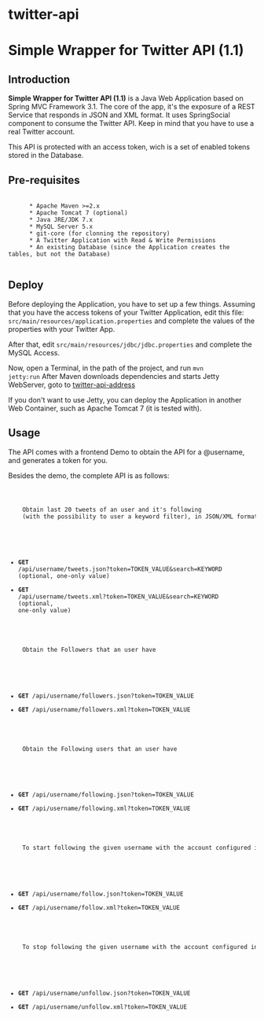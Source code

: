 twitter-api
===========

Simple Wrapper for Twitter API (1.1)
=============

Introduction
------------

<b>Simple Wrapper for Twitter API (1.1)</b> is a Java Web Application based on Spring MVC Framework 3.1.
The core of the app, it's the exposure of a REST Service that responds in JSON and XML format.
It uses SpringSocial component to consume the Twitter API.
Keep in mind that you have to use a real Twitter account.

This API is protected with an access token, wich is a set of enabled tokens stored in the Database.

Pre-requisites
--------------

<pre>
  <code>
      * Apache Maven >=2.x
      * Apache Tomcat 7 (optional)
      * Java JRE/JDK 7.x
      * MySQL Server 5.x
      * git-core (for clonning the repository)
      * A Twitter Application with Read & Write Permissions
      * An existing Database (since the Application creates the tables, but not the Database)
   </code>
</pre> 

Deploy
------
Before deploying the Application, you have to set up a few things.
Assuming that you have the access tokens of your Twitter Application, edit this file:
<code>src/main/resources/application.properties</code> and complete the values of the properties with your Twitter App.

After that, edit <code>src/main/resources/jdbc/jdbc.properties</code> and complete the MySQL Access. 

Now, open a Terminal, in the path of the project, and run <code>mvn jetty:run</code>
After Maven downloads dependencies and starts Jetty WebServer, goto to [twitter-api-address]

If you don't want to use Jetty, you can deploy the Application in another Web Container, such as Apache Tomcat 7 (it is tested with).

Usage
------

The API comes with a frontend Demo to obtain the API for a @username, and generates a token for you.

Besides the demo, the complete API is as follows:
<code>
  <pre>
    Obtain last 20 tweets of an user and it's following 
    (with the possibility to user a keyword filter), in JSON/XML format
  </pre>
  * <b>GET</b> /api/username/tweets.json?token=TOKEN_VALUE&search=KEYWORD (optional, one-only value)
  * <b>GET</b> /api/username/tweets.xml?token=TOKEN_VALUE&search=KEYWORD (optional, one-only value)

  <pre>
    Obtain the Followers that an user have
  </pre>
  * <b>GET</b> /api/username/followers.json?token=TOKEN_VALUE
  * <b>GET</b> /api/username/followers.xml?token=TOKEN_VALUE
  
  <pre>
    Obtain the Following users that an user have
  </pre>
  * <b>GET</b> /api/username/following.json?token=TOKEN_VALUE
  * <b>GET</b> /api/username/following.xml?token=TOKEN_VALUE
  
  <pre>
    To start following the given username with the account configured in the API
  </pre>
  * <b>GET</b> /api/username/follow.json?token=TOKEN_VALUE
  * <b>GET</b> /api/username/follow.xml?token=TOKEN_VALUE
  
  <pre>
    To stop following the given username with the account configured in the API
  </pre>
  * <b>GET</b> /api/username/unfollow.json?token=TOKEN_VALUE
  * <b>GET</b> /api/username/unfollow.xml?token=TOKEN_VALUE
</code>





[twitter-api-address]: http://localhost:8080/twitter-api